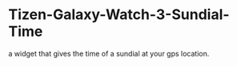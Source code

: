 # Tizen-Galaxy-Watch-3-Sundial-Time
a widget that gives the time of a sundial at your gps location.
